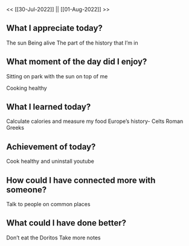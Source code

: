 
<< [[30-Jul-2022]] || [[01-Aug-2022]] >>




## What I appreciate today? 
The sun
Being alive
The part of the history that I’m in


## What moment of the day did I enjoy? 
Sitting on park with the sun on top of me

Cooking healthy 


##  What I learned today? 
Calculate calories and measure my food
Europe’s history- 
Celts 
Roman
Greeks



## Achievement of today? 
Cook healthy and uninstall youtube


## How could I have connected more with someone? 
Talk to people on common places


## What could I have done better? 
Don’t eat the Doritos
Take more notes


